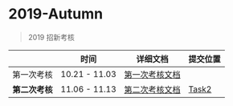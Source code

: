 # 2019-Autumn
>  2019 招新考核

|                | 时间          | 详细文档                              | 提交位置         |
| -------------- | ------------- | ------------------------------------- | ---------------- |
| 第一次考核     | 10.21 - 11.03 | [第一次考核文档](./Doc/第一次考核.md) |                  |
| **第二次考核** | 11.06 - 11.13 | [第二次考核文档](./Doc/第二次考核.md) | [Task2](./Task2) |

